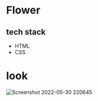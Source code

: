 # Flower
## tech stack 
- HTML 
- CSS
# look
![Screenshot 2022-05-30 220645](https://user-images.githubusercontent.com/91176055/171033052-f53ef5d8-4576-493c-b233-5aa1c220c627.png)
